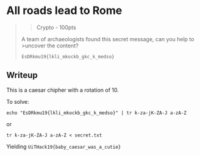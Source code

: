 # All roads lead to Rome

> > Crypto - 100pts
>
>A team of archaeologists found this secret message, can you help to >uncover the content?
>```
>EsDRkmu19{lkli_mkockb_gkc_k_medso}
>```

## Writeup

This is a caesar chipher with a rotation of 10.

To solve:

`echo "EsDRkmu19{lkli_mkockb_gkc_k_medso}" | tr k-za-jK-ZA-J a-zA-Z`

or

`tr k-za-jK-ZA-J a-zA-Z < secret.txt`

Yielding `UiTHack19{baby_caesar_was_a_cutie}`

